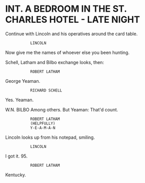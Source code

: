 

# INT. A BEDROOM IN THE ST. CHARLES HOTEL - LATE NIGHT

Continue with Lincoln and his operatives around the card
table.

			   LINCOLN
Now give me the names of whoever
else you been hunting.

Schell, Latham and Bilbo exchange looks, then:

			   ROBERT LATHAM
George Yeaman.

			   RICHARD SCHELL
Yes. Yeaman.

W.N. BILBO
Among others. But Yeaman: That'd
count.

			   ROBERT LATHAM
			   (HELPFULLY)
			   Y-E-A-M-A-N

Lincoln looks up from his notepad, smiling.

			   LINCOLN
I got it.
95.

			   ROBERT LATHAM
Kentucky.
